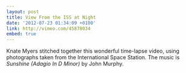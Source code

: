 ```yaml
---
layout: post
title: View From the ISS at Night
date: '2012-07-23 01:34:09 +0100'
link: http://vimeo.com/45878034
embed: true
---
```

Knate Myers stitched together this wonderful time-lapse video, using photographs taken from the International Space Station. The music is <cite>Sunshine (Adagio In D Minor)</cite> by John Murphy.